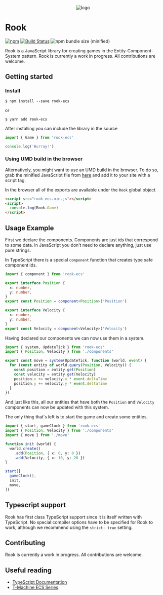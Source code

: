 <p align="center">
<img alt="logo" src="https://raw.githubusercontent.com/sz-piotr/rook-ecs/master/logo.png">
</p>

# Rook

[![npm](https://img.shields.io/npm/v/rook-ecs.svg)](https://www.npmjs.com/package/rook-ecs)
[![Build Status](https://travis-ci.org/sz-piotr/rook-ecs.svg?branch=master)](https://travis-ci.org/sz-piotr/rook-ecs)
![npm bundle size (minified)](https://img.shields.io/bundlephobia/min/rook-ecs.svg)

Rook is a JavaScript library for creating games in the Entity-Component-System pattern.
Rook is currently a work in progress. All contributions are welcome.

## Getting started

### Install

```
$ npm install --save rook-ecs
```

or

```
$ yarn add rook-ecs
```

After installing you can include the library in the source

```typescript
import { Game } from 'rook-ecs'

console.log('Hurray!')
```

### Using UMD build in the browser

Alternatively, you might want to use an UMD build in the browser.
To do so, grab the minified JavaScript file from
[here](https://unpkg.com/rook-ecs/lib/rook-ecs.min.js)
and add it to your site with a script tag.

In the browser all of the exports are available under the `Rook` global object.

```html
<script src="rook-ecs.min.js"></script>
<script>
  console.log(Rook.Game)
</script>
```

## Usage Example

First we declare the components. Components are just ids that correspond to some
data. In JavaScript you don't need to declare anything, just use pure strings.

In TypeScript there is a special `component` function that creates type safe
component ids.

```typescript
import { component } from 'rook-ecs'

export interface Position {
  x: number,
  y: number,
}
export const Position = component<Position>('Position')

export interface Velocity {
  x: number,
  y: number,
}
export const Velocity = component<Velocity>('Velocity')
```

Having declared our components we can now use them in a system.

```typescript
import { system, UpdateTick } from 'rook-ecs'
import { Position, Velocity } from './components'

export const move = system(UpdateTick, function (world, event) {
  for (const entity of world.query(Position, Velocity)) {
    const position = entity.get(Position)
    const velocity = entity.get(Velocity)
    position.x += velocity.x * event.deltaTime
    position.y += velocity.y * event.deltaTime
  }
})
```

And just like this, all our entities that have both the `Position` and `Velocity`
components can now be updated with this system.

The only thing that's left is to start the game and create some entities.

```typescript
import { start, gameClock } from 'rook-ecs'
import { Position, Velocity } from './components'
import { move } from './move'

function init (world) {
  world.create()
    .add(Position, { x: 0, y: 0 })
    .add(Velocity, { x: 10, y: 20 })
}

start([
  gameClock(),
  init,
  move,
])
```

## Typescript support

Rook has first class TypeScript support since it is itself written with TypeScript.
No special compiler options have to be specified for Rook to work, although we
recommend using the `strict: true` setting.

## Contributing

Rook is currently a work in progress. All contributions are welcome.

## Useful reading

* [TypeScript Documentation](https://www.typescriptlang.org/docs/home.html)
* [T-Machine ECS Series](http://t-machine.org/index.php/2007/09/03/entity-systems-are-the-future-of-mmog-development-part-1/)
